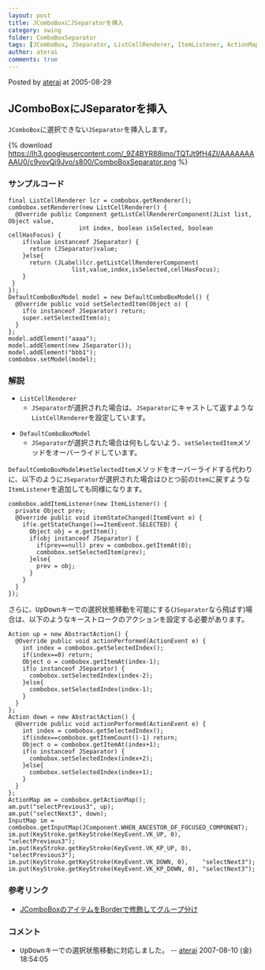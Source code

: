 ```yaml
---
layout: post
title: JComboBoxにJSeparatorを挿入
category: swing
folder: ComboBoxSeparator
tags: [JComboBox, JSeparator, ListCellRenderer, ItemListener, ActionMap, InputMap]
author: aterai
comments: true
---
```


Posted by [aterai](http://terai.xrea.jp/aterai.html) at 2005-08-29

## JComboBoxにJSeparatorを挿入
`JComboBox`に選択できない`JSeparator`を挿入します。

{% download https://lh3.googleusercontent.com/_9Z4BYR88imo/TQTJt9fH4ZI/AAAAAAAAAU0/c9vovQi9Jvo/s800/ComboBoxSeparator.png %}

### サンプルコード
<pre class="prettyprint"><code>final ListCellRenderer lcr = combobox.getRenderer();
combobox.setRenderer(new ListCellRenderer() {
  @Override public Component getListCellRendererComponent(JList list, Object value,
                    int index, boolean isSelected, boolean cellHasFocus) {
    if(value instanceof JSeparator) {
      return (JSeparator)value;
    }else{
      return (JLabel)lcr.getListCellRendererComponent(
                  list,value,index,isSelected,cellHasFocus);
    }
 }
});
DefaultComboBoxModel model = new DefaultComboBoxModel() {
  @Override public void setSelectedItem(Object o) {
    if(o instanceof JSeparator) return;
    super.setSelectedItem(o);
  }
};
model.addElement("aaaa");
model.addElement(new JSeparator());
model.addElement("bbb1");
combobox.setModel(model);
</code></pre>

### 解説
- `ListCellRenderer`
    - `JSeparator`が選択された場合は、`JSeparator`にキャストして返すような`ListCellRenderer`を設定しています。

<!-- dummy comment line for breaking list -->

- `DefaultComboBoxModel`
    - `JSeparator`が選択された場合は何もしないよう、`setSelectedItem`メソッドをオーバーライドしています。

<!-- dummy comment line for breaking list -->

`DefaultComboBoxModel#setSelectedItem`メソッドをオーバーライドする代わりに、以下のように`JSeparator`が選択された場合はひとつ前の`Item`に戻すような`ItemListener`を追加しても同様になります。

<pre class="prettyprint"><code>combobox.addItemListener(new ItemListener() {
  private Object prev;
  @Override public void itemStateChanged(ItemEvent e) {
    if(e.getStateChange()==ItemEvent.SELECTED) {
      Object obj = e.getItem();
      if(obj instanceof JSeparator) {
        if(prev==null) prev = combobox.getItemAt(0);
        combobox.setSelectedItem(prev);
      }else{
        prev = obj;
      }
    }
  }
});
</code></pre>

さらに、<kbd>Up</kbd><kbd>Down</kbd>キーでの選択状態移動を可能にする(`JSeparator`なら飛ばす)場合は、以下のようなキーストロークのアクションを設定する必要があります。

<pre class="prettyprint"><code>Action up = new AbstractAction() {
  @Override public void actionPerformed(ActionEvent e) {
    int index = combobox.getSelectedIndex();
    if(index==0) return;
    Object o = combobox.getItemAt(index-1);
    if(o instanceof JSeparator) {
      combobox.setSelectedIndex(index-2);
    }else{
      combobox.setSelectedIndex(index-1);
    }
  }
};
Action down = new AbstractAction() {
  @Override public void actionPerformed(ActionEvent e) {
    int index = combobox.getSelectedIndex();
    if(index==combobox.getItemCount()-1) return;
    Object o = combobox.getItemAt(index+1);
    if(o instanceof JSeparator) {
      combobox.setSelectedIndex(index+2);
    }else{
      combobox.setSelectedIndex(index+1);
    }
  }
};
ActionMap am = combobox.getActionMap();
am.put("selectPrevious3", up);
am.put("selectNext3", down);
InputMap im = combobox.getInputMap(JComponent.WHEN_ANCESTOR_OF_FOCUSED_COMPONENT);
im.put(KeyStroke.getKeyStroke(KeyEvent.VK_UP, 0),      "selectPrevious3");
im.put(KeyStroke.getKeyStroke(KeyEvent.VK_KP_UP, 0),   "selectPrevious3");
im.put(KeyStroke.getKeyStroke(KeyEvent.VK_DOWN, 0),    "selectNext3");
im.put(KeyStroke.getKeyStroke(KeyEvent.VK_KP_DOWN, 0), "selectNext3");
</code></pre>

### 参考リンク
- [JComboBoxのアイテムをBorderで修飾してグループ分け](http://terai.xrea.jp/Swing/BorderSeparator.html)

<!-- dummy comment line for breaking list -->

### コメント
- <kbd>Up</kbd><kbd>Down</kbd>キーでの選択状態移動に対応しました。 -- [aterai](http://terai.xrea.jp/aterai.html) 2007-08-10 (金) 18:54:05

<!-- dummy comment line for breaking list -->

